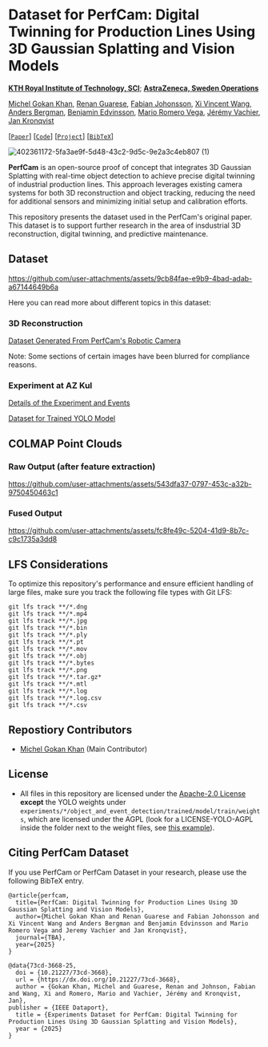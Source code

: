 # Dataset for PerfCam: Digital Twinning for Production Lines Using 3D Gaussian Splatting and Vision Models

**[KTH Royal Institute of Technology, SCI](https://www.kth.se/en/sci/skolan-for-teknikvetenskap-1.795005)**; **[AstraZeneca, Sweden Operations](https://www.astrazeneca.com/)**

[Michel Gokan Khan](https://michelgokan.github.io/), [Renan Guarese](https://renghp.github.io/), [Fabian Johonsson](https://se.linkedin.com/in/fabianmartinjohnson), [Xi Vincent Wang](https://www.kth.se/profile/wangxi), [Anders Bergman](https://se.linkedin.com/in/anders-bergman-186203), [Benjamin Edvinsson](https://se.linkedin.com/in/benjamin-edvinsson-860ba968), [Mario Romero Vega](https://www.kth.se/profile/marior), [Jérémy Vachier](https://github.com/jvachier), [Jan Kronqvist](https://www.kth.se/profile/jankr)

[[`Paper`](#)] [[`Code`](https://github.com/AstraZeneca/PerfCam)] [[`Project`](https://www.digitalfutures.kth.se/project/smart-smart-predictive-maintenance-for-the-pharmaceutical-industry/)] [[`BibTeX`](#citing-perfcam-dataset)]

![402361172-5fa3ae9f-5d48-43c2-9d5c-9e2a3c4eb807 (1)](https://github.com/user-attachments/assets/5ee4b684-73be-492b-918a-b56fd538478b)

**PerfCam** is an open-source proof of concept that integrates 3D Gaussian Splatting with real-time object detection to achieve precise digital twinning of industrial production lines. This approach leverages existing camera systems for both 3D reconstruction and object tracking, reducing the need for additional sensors and minimizing initial setup and calibration efforts. 

This repository presents the dataset used in the PerfCam's original paper. This dataset is to support further research in the area of insdustrial 3D reconstruction, digital twinning, and predictive maintenance.

## Dataset

https://github.com/user-attachments/assets/9cb84fae-e9b9-4bad-adab-a67144649b6a

Here you can read more about different topics in this dataset:

### 3D Reconstruction
[Dataset Generated From PerfCam's Robotic Camera](experiments/az_kul_small_line/3d_reconstruction/by_perfcam/)

Note: Some sections of certain images have been blurred for compliance reasons.

### Experiment at AZ Kul

[Details of the Experiment and Events](experiments/az_kul_small_line/object_and_event_detection)

[Dataset for Trained YOLO Model](experiments/az_kul_small_line/object_and_event_detection/trained)

## COLMAP Point Clouds

### Raw Output (after feature extraction)

https://github.com/user-attachments/assets/543dfa37-0797-453c-a32b-9750450463c1

### Fused Output

https://github.com/user-attachments/assets/fc8fe49c-5204-41d9-8b7c-c9c1735a3dd8

## LFS Considerations
To optimize this repository's performance and ensure efficient handling of large files, make sure you track the following file types with Git LFS:

```
git lfs track **/*.dng
git lfs track **/*.mp4
git lfs track **/*.jpg
git lfs track **/*.bin 
git lfs track **/*.ply
git lfs track **/*.pt 
git lfs track **/*.mov
git lfs track **/*.obj
git lfs track **/*.bytes
git lfs track **/*.png
git lfs track **/*.tar.gz*
git lfs track **/*.mtl
git lfs track **/*.log
git lfs track **/*.log.csv
git lfs track **/*.csv
```

## Repostiory Contributors
- [Michel Gokan Khan](https://github.com/michelgokan) (Main Contributor)

## License
- All files in this repository are licensed under the [Apache-2.0 License](LICENSE) **except** the YOLO weights under `experiments/*/object_and_event_detection/trained/model/train/weights`, which are licensed under the AGPL (look for a LICENSE-YOLO-AGPL inside the folder next to the weight files, see [this example](experiments/az_kul_small_line/object_and_event_detection/trained/model/train/weights/LICENSE-YOLO-AGPL)). 


## Citing PerfCam Dataset
If you use PerfCam or PerfCam Dataset in your research, please use the following BibTeX entry.
```
@article{perfcam,
  title={PerfCam: Digital Twinning for Production Lines Using 3D Gaussian Splatting and Vision Models},
  author={Michel Gokan Khan and Renan Guarese and Fabian Johonsson and Xi Vincent Wang and Anders Bergman and Benjamin Edvinsson and Mario Romero Vega and Jeremy Vachier and Jan Kronqvist},
  journal={TBA},
  year={2025}
}

@data{73cd-3668-25,
  doi = {10.21227/73cd-3668},
  url = {https://dx.doi.org/10.21227/73cd-3668},
  author = {Gokan Khan, Michel and Guarese, Renan and Johnson, Fabian and Wang, Xi and Romero, Mario and Vachier, Jérémy and Kronqvist, Jan},
publisher = {IEEE Dataport},
  title = {Experiments Dataset for PerfCam: Digital Twinning for Production Lines Using 3D Gaussian Splatting and Vision Models},
  year = {2025} 
}
```
